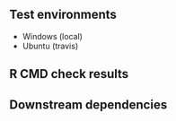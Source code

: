 ## Test environments

* Windows (local)
* Ubuntu (travis)

## R CMD check results

## Downstream dependencies